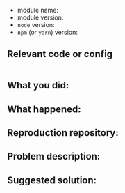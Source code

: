 <!--
English/日本語

Thanks for your interest in the project. I appreciate bugs filed and PRs submitted!
Please make sure that you are familiar with and follow the Code of Conduct for
this project (found in the CODE_OF_CONDUCT.md file).

Please fill out this template with all the relevant information so we can
understand what's going on and fix the issue.

I'll probably ask you to submit the fix (after giving some direction). If you've
never done that before, that's great! Check this free short video tutorial to
learn how: http://kcd.im/pull-request

全て日本語で入力して構いません。
もし、あなたが日本語に精通していればそちらの方が素早い対応ができます。

プロジェクトに興味を持ってくれてありがとうございます。提出されたバグとPRに感謝します！
このプロジェクトの行動規範(CODE_OF_CONDUCT)を確認し、それに従ってください。（CODE_OF_CONDUCT.mdファイルにあります）

何が起こっているのかそして問題の解決のために、関連するすべての情報をこのテンプレートに入力し全ての人が問題を理解できるようにしてください。

私はたぶん、あなたに修正を依頼します(いくつかの議論の後で)。もし、あなたが今までにそれを行ったことがないとしたら、素晴らしいです。無料の短いビデオチュートリアルでそれを学ぶことができます。 http://kcd.im/pull-request
-->

- module name:
- module version:
- `node` version:
- `npm` (or `yarn`) version:

## Relevant code or config

<!-- 関連するコードまたは設定 -->

```javascript

```

## What you did:

<!-- 何をしましたか？ -->



## What happened:

<!--
何が起きました？

Please provide the full error message/screenshots/anything
全てのエラーメッセージ、スクリーンショット、何でも提供してください。
-->

## Reproduction repository:

<!--
再現レポジトリ

If possible, please create a repository that reproduces the issue with the
minimal amount of code possible.
もし可能ならば、最小限のコードでこのイシューを再現するレポジトリを作成してください。
-->

## Problem description:

<!--問題の説明 -->


## Suggested solution:

<!-- 推奨される解決策 -->
